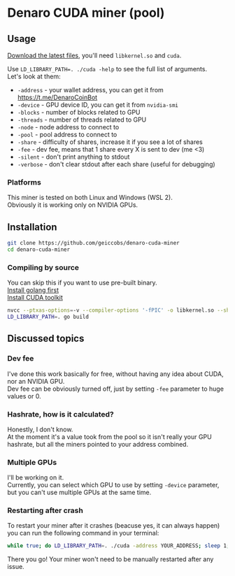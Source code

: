 # Denaro CUDA miner (pool)
## Usage

[Download the latest files](https://github.com/geiccobs/denaro-cuda-miner/releases/latest), you'll need `libkernel.so` and `cuda`.

Use `LD_LIBRARY_PATH=. ./cuda -help` to see the full list of arguments.  
Let's look at them:
- `-address` - your wallet address, you can get it from https://t.me/DenaroCoinBot
- `-device` - GPU device ID, you can get it from `nvidia-smi`
- `-blocks` - number of blocks related to GPU
- `-threads` - number of threads related to GPU
- `-node` - node address to connect to
- `-pool` - pool address to connect to
- `-share` - difficulty of shares, increase it if you see a lot of shares
- `-fee` - dev fee, means that 1 share every X is sent to dev (me <3)
- `-silent` - don't print anything to stdout  
- `-verbose` - don't clear stdout after each share (useful for debugging)

### Platforms
This miner is tested on both Linux and Windows (WSL 2).  
Obviously it is working only on NVIDIA GPUs.

## Installation

```bash
git clone https://github.com/geiccobs/denaro-cuda-miner
cd denaro-cuda-miner
```

### Compiling by source

You can skip this if you want to use pre-built binary.  
[Install golang first](https://go.dev/doc/install)  
[Install CUDA toolkit](https://developer.nvidia.com/cuda-downloads)
```bash
nvcc --ptxas-options=-v --compiler-options '-fPIC' -o libkernel.so --shared kernel.cu
LD_LIBRARY_PATH=. go build
```


## Discussed topics
### Dev fee
I've done this work basically for free, without having any idea about CUDA, nor an NVIDIA GPU.  
Dev fee can be obviously turned off, just by setting `-fee` parameter to huge values or 0.

### Hashrate, how is it calculated?
Honestly, I don't know.  
At the moment it's a value took from the pool so it isn't really your GPU hashrate, but all the miners pointed to your address combined.

### Multiple GPUs
I'll be working on it.  
Currently, you can select which GPU to use by setting `-device` parameter, but you can't use multiple GPUs at the same time.

### Restarting after crash
To restart your miner after it crashes (beacuse yes, it can always happen) you can run the following command in your terminal:
```bash
while true; do LD_LIBRARY_PATH=. ./cuda -address YOUR_ADDRESS; sleep 1; done
```
There you go! Your miner won't need to be manually restarted after any issue.
